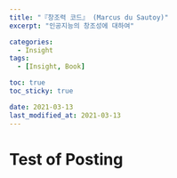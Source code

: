 ```yaml
---
title: "『창조력 코드』 (Marcus du Sautoy)"
excerpt: "인공지능의 창조성에 대하여"

categories:
  - Insight
tags:
  - [Insight, Book]

toc: true
toc_sticky: true

date: 2021-03-13
last_modified_at: 2021-03-13
---
```


# Test of Posting

